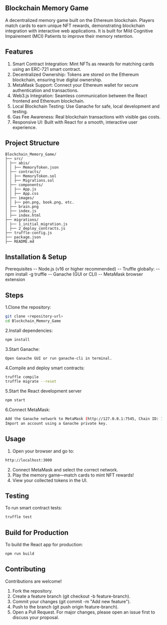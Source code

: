 ## Blockchain Memory Game

A decentralized memory game built on the Ethereum blockchain. Players match cards to earn unique NFT rewards, demonstrating blockchain integration with interactive web applications.
It is built for Mild Cognitive Impairement (MCI) Patients to improve their memory retention.

## Features

1. Smart Contract Integration: Mint NFTs as rewards for matching cards using an ERC-721 smart contract.
2. Decentralized Ownership: Tokens are stored on the Ethereum blockchain, ensuring true digital ownership.
3. MetaMask Support: Connect your Ethereum wallet for secure authentication and transactions.
4. Web3.js Integration: Seamless communication between the React frontend and Ethereum blockchain.
5. Local Blockchain Testing: Use Ganache for safe, local development and testing.
6. Gas Fee Awareness: Real blockchain transactions with visible gas costs.
7. Responsive UI: Built with React for a smooth, interactive user experience.

## Project Structure
```
Blockchain_Memory_Game/ 
├── src/ 
│ ├── abis/
│ │ ├── MemoryToken.json 
│ ├── contracts/ 
│ │ ├── MemoryToken.sol 
│ │ ├── Migrations.sol 
│ ├── components/ 
│ │ ├── App.js 
│ │ ├── App.css 
│ ├── images/ 
│ │ ├── pen.png, book.png, etc. 
│ ├── brain.png 
│ ├── index.js 
│ ├── index.html 
├── migrations/ 
│ ├── 1_initial_migration.js 
│ ├── 2_deploy_contracts.js 
├── truffle-config.js 
├── package.json 
├── README.md
```

## Installation & Setup
Prerequisites
-- Node.js (v16 or higher recommended)
-- Truffle globally:
-- npm install -g truffle
-- Ganache (GUI or CLI)
-- MetaMask browser extension

## Steps
1.Clone the repository:
```sh
git clone <repository-url>
cd Blockchain_Memory_Game
```
2.Install dependencies:
```sh
npm install
```
3.Start Ganache:
```sh
Open Ganache GUI or run ganache-cli in terminal.
```
4.Compile and deploy smart contracts:
```sh
truffle compile
truffle migrate --reset
```
5.Start the React development server
```sh
npm start
```
6.Connect MetaMask:
```sh
Add the Ganache network to MetaMask (http://127.0.0.1:7545, Chain ID: 1337 or 5777).
Import an account using a Ganache private key.
```

## Usage
1. Open your browser and go to:
```sh
http://localhost:3000
```
2. Connect MetaMask and select the correct network.
3. Play the memory game—match cards to mint NFT rewards!
4. View your collected tokens in the UI.

## Testing
To run smart contract tests:
```sh
truffle test
```

## Build for Production
To build the React app for production:
```sh
npm run build
```

## Contributing
Contributions are welcome!

1. Fork the repository.
2. Create a feature branch (git checkout -b feature-branch).
3. Commit your changes (git commit -m "Add new feature").
4. Push to the branch (git push origin feature-branch).
5. Open a Pull Request.
For major changes, please open an issue first to discuss your proposal.


